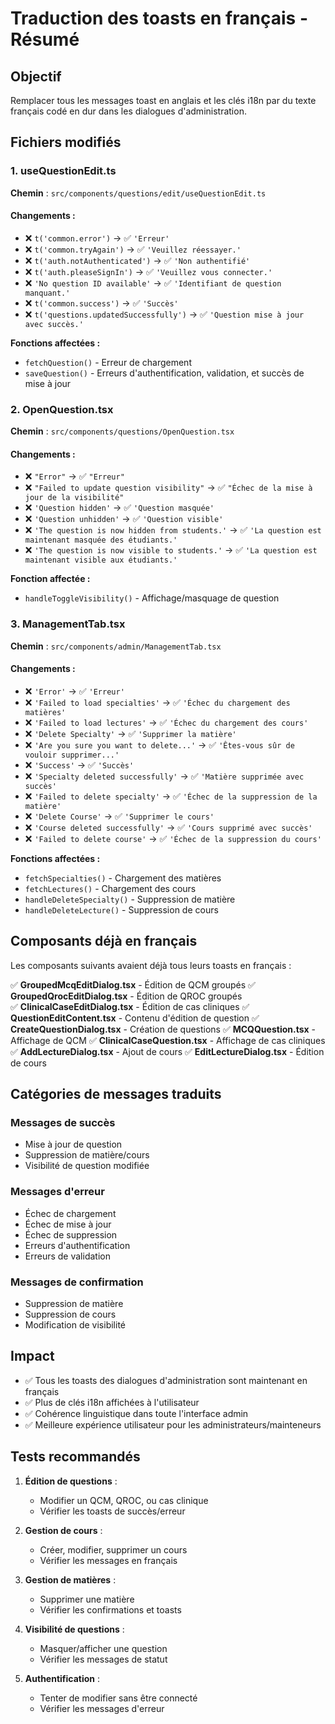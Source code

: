 # Traduction des toasts en français - Résumé

## Objectif
Remplacer tous les messages toast en anglais et les clés i18n par du texte français codé en dur dans les dialogues d'administration.

## Fichiers modifiés

### 1. useQuestionEdit.ts
**Chemin** : `src/components/questions/edit/useQuestionEdit.ts`

#### Changements :
- ❌ `t('common.error')` → ✅ `'Erreur'`
- ❌ `t('common.tryAgain')` → ✅ `'Veuillez réessayer.'`
- ❌ `t('auth.notAuthenticated')` → ✅ `'Non authentifié'`
- ❌ `t('auth.pleaseSignIn')` → ✅ `'Veuillez vous connecter.'`
- ❌ `'No question ID available'` → ✅ `'Identifiant de question manquant.'`
- ❌ `t('common.success')` → ✅ `'Succès'`
- ❌ `t('questions.updatedSuccessfully')` → ✅ `'Question mise à jour avec succès.'`

**Fonctions affectées :**
- `fetchQuestion()` - Erreur de chargement
- `saveQuestion()` - Erreurs d'authentification, validation, et succès de mise à jour

### 2. OpenQuestion.tsx
**Chemin** : `src/components/questions/OpenQuestion.tsx`

#### Changements :
- ❌ `"Error"` → ✅ `"Erreur"`
- ❌ `"Failed to update question visibility"` → ✅ `"Échec de la mise à jour de la visibilité"`
- ❌ `'Question hidden'` → ✅ `'Question masquée'`
- ❌ `'Question unhidden'` → ✅ `'Question visible'`
- ❌ `'The question is now hidden from students.'` → ✅ `'La question est maintenant masquée des étudiants.'`
- ❌ `'The question is now visible to students.'` → ✅ `'La question est maintenant visible aux étudiants.'`

**Fonction affectée :**
- `handleToggleVisibility()` - Affichage/masquage de question

### 3. ManagementTab.tsx
**Chemin** : `src/components/admin/ManagementTab.tsx`

#### Changements :
- ❌ `'Error'` → ✅ `'Erreur'`
- ❌ `'Failed to load specialties'` → ✅ `'Échec du chargement des matières'`
- ❌ `'Failed to load lectures'` → ✅ `'Échec du chargement des cours'`
- ❌ `'Delete Specialty'` → ✅ `'Supprimer la matière'`
- ❌ `'Are you sure you want to delete...'` → ✅ `'Êtes-vous sûr de vouloir supprimer...'`
- ❌ `'Success'` → ✅ `'Succès'`
- ❌ `'Specialty deleted successfully'` → ✅ `'Matière supprimée avec succès'`
- ❌ `'Failed to delete specialty'` → ✅ `'Échec de la suppression de la matière'`
- ❌ `'Delete Course'` → ✅ `'Supprimer le cours'`
- ❌ `'Course deleted successfully'` → ✅ `'Cours supprimé avec succès'`
- ❌ `'Failed to delete course'` → ✅ `'Échec de la suppression du cours'`

**Fonctions affectées :**
- `fetchSpecialties()` - Chargement des matières
- `fetchLectures()` - Chargement des cours
- `handleDeleteSpecialty()` - Suppression de matière
- `handleDeleteLecture()` - Suppression de cours

## Composants déjà en français

Les composants suivants avaient déjà tous leurs toasts en français :

✅ **GroupedMcqEditDialog.tsx** - Édition de QCM groupés
✅ **GroupedQrocEditDialog.tsx** - Édition de QROC groupés  
✅ **ClinicalCaseEditDialog.tsx** - Édition de cas cliniques
✅ **QuestionEditContent.tsx** - Contenu d'édition de question
✅ **CreateQuestionDialog.tsx** - Création de questions
✅ **MCQQuestion.tsx** - Affichage de QCM
✅ **ClinicalCaseQuestion.tsx** - Affichage de cas cliniques
✅ **AddLectureDialog.tsx** - Ajout de cours
✅ **EditLectureDialog.tsx** - Édition de cours

## Catégories de messages traduits

### Messages de succès
- Mise à jour de question
- Suppression de matière/cours
- Visibilité de question modifiée

### Messages d'erreur
- Échec de chargement
- Échec de mise à jour
- Échec de suppression
- Erreurs d'authentification
- Erreurs de validation

### Messages de confirmation
- Suppression de matière
- Suppression de cours
- Modification de visibilité

## Impact

- ✅ Tous les toasts des dialogues d'administration sont maintenant en français
- ✅ Plus de clés i18n affichées à l'utilisateur
- ✅ Cohérence linguistique dans toute l'interface admin
- ✅ Meilleure expérience utilisateur pour les administrateurs/mainteneurs

## Tests recommandés

1. **Édition de questions** :
   - Modifier un QCM, QROC, ou cas clinique
   - Vérifier les toasts de succès/erreur

2. **Gestion de cours** :
   - Créer, modifier, supprimer un cours
   - Vérifier les messages en français

3. **Gestion de matières** :
   - Supprimer une matière
   - Vérifier les confirmations et toasts

4. **Visibilité de questions** :
   - Masquer/afficher une question
   - Vérifier les messages de statut

5. **Authentification** :
   - Tenter de modifier sans être connecté
   - Vérifier les messages d'erreur
